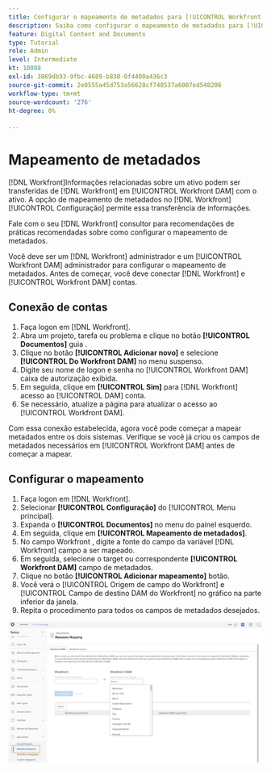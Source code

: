 ```yaml
---
title: Configurar o mapeamento de metadados para [!UICONTROL Workfront DAM]
description: Saiba como configurar o mapeamento de metadados para [!UICONTROL Workfront DAM].
feature: Digital Content and Documents
type: Tutorial
role: Admin
level: Intermediate
kt: 10088
exl-id: 3869db93-9fbc-4689-b838-0f4400a436c3
source-git-commit: 2e0555a45d753a56628cf748537a6007ed548206
workflow-type: tm+mt
source-wordcount: '276'
ht-degree: 0%

---
```


# Mapeamento de metadados

[!DNL Workfront]Informações relacionadas sobre um ativo podem ser transferidas de [!DNL Workfront] em [!UICONTROL Workfront DAM] com o ativo. A opção de mapeamento de metadados no [!DNL Workfront] [!UICONTROL Configuração] permite essa transferência de informações.

Fale com o seu [!DNL Workfront] consultor para recomendações de práticas recomendadas sobre como configurar o mapeamento de metadados.

Você deve ser um [!DNL Workfront] administrador e um [!UICONTROL Workfront DAM] administrador para configurar o mapeamento de metadados. Antes de começar, você deve conectar [!DNL Workfront] e [!UICONTROL Workfront DAM] contas.

## Conexão de contas

1. Faça logon em [!DNL Workfront].
1. Abra um projeto, tarefa ou problema e clique no botão **[!UICONTROL Documentos]** guia .
1. Clique no botão **[!UICONTROL Adicionar novo]** e selecione **[!UICONTROL Do Workfront DAM]** no menu suspenso.
1. Digite seu nome de logon e senha no [!UICONTROL Workfront DAM] caixa de autorização exibida.
1. Em seguida, clique em **[!UICONTROL Sim]** para [!DNL Workfront] acesso ao [!UICONTROL DAM] conta.
1. Se necessário, atualize a página para atualizar o acesso ao [!UICONTROL Workfront DAM].

Com essa conexão estabelecida, agora você pode começar a mapear metadados entre os dois sistemas. Verifique se você já criou os campos de metadados necessários em [!UICONTROL Workfront DAM] antes de começar a mapear.

## Configurar o mapeamento

1. Faça logon em [!DNL Workfront].
1. Selecionar **[!UICONTROL Configuração]** do [!UICONTROL Menu principal].
1. Expanda o **[!UICONTROL Documentos]** no menu do painel esquerdo.
1. Em seguida, clique em **[!UICONTROL Mapeamento de metadados]**.
1. No campo Workfront , digite a fonte do campo da variável [!DNL Workfront] campo a ser mapeado.
1. Em seguida, selecione o target ou correspondente **[!UICONTROL Workfront DAM]** campo de metadados.
1. Clique no botão **[!UICONTROL Adicionar mapeamento]** botão.
1. Você verá o [!UICONTROL Origem de campo do Workfront] e [!UICONTROL Campo de destino DAM do Workfront] no gráfico na parte inferior da janela.
1. Repita o procedimento para todos os campos de metadados desejados.

![Uma captura de tela do [!UICONTROL Mapeamento de metadados] na tela [!DNL Workfront]](assets/01-metadata-mapping.png)
